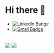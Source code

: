 
# Hi there 👋

- [![LinkedIn Badge](https://img.shields.io/badge/-Marcelo%20Cerqueira-blue?style=flat-square&logo=Linkedin&logoColor=white&link=https://www.linkedin.com/in/Marcelocerqueira)](https://www.linkedin.com/in/marcelo-cerqueira)
- [![Gmail Badge](https://img.shields.io/badge/-marcelocerqueira661@gmail.com-c14438?style=flat-square&logo=Gmail&logoColor=white&link=mailto:marcelocerqueira661@gmail.com)](mailto:marcelocerqueira661@gmail.com)


## <img align="center" src="https://github-readme-stats.vercel.app/api?username=Marcelocerqueira&count_private=true&show_icons=true&theme=radical" />  <img align="center" src="https://github-readme-stats.vercel.app/api/top-langs/?username=Marcelocerqueira&theme=tokyonight&layout=default" />

